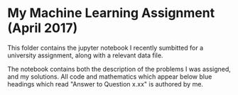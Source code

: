 # My Machine Learning Assignment (April 2017)



This folder contains the jupyter notebook I recently sumbitted for a university assignment, along with a relevant data file. 



The notebook contains both the description of the problems I was assigned, and my solutions. All code and mathematics which appear below blue headings which read "Answer to Question x.xx" is authored by me.